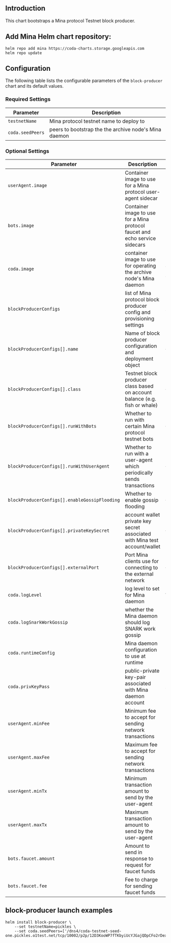 ## Introduction

This chart bootstraps a Mina protocol Testnet block producer.

## Add Mina Helm chart repository:

 ```console
 helm repo add mina https://coda-charts.storage.googleapis.com
 helm repo update
 ```

## Configuration

The following table lists the configurable parameters of the `block-producer` chart and its default values.

### Required Settings

Parameter | Description
--- | ---
`testnetName` | Mina protocol testnet name to deploy to
`coda.seedPeers` | peers to bootstrap the the archive node's Mina daemon

### Optional Settings

Parameter | Description | Default
--- | --- | ---
`userAgent.image` | Container image to use for a Mina protocol user-agent sidecar | ""
`bots.image` | Container image to use for a Mina protocol faucet and echo service sidecars | ""
`coda.image` | container image to use for operating the archive node's Mina daemon | `codaprotocol/coda-daemon:0.0.12-beta-new-genesis-01eca9b`
`blockProducerConfigs` | list of Mina protocol block producer config and provisioning settings | `see [default] values.yaml`
`blockProducerConfigs[].name` | Name of block producer configuration and deployment object | `<item-data>`
`blockProducerConfigs[].class` | Testnet block producer class based on account balance (e.g. fish or whale) | `<item-data>`
`blockProducerConfigs[].runWithBots` | Whether to run with certain Mina protocol testnet bots | `<item-data>`
`blockProducerConfigs[].runWithUserAgent` | Whether to run with a user-agent which periodically sends transactions | `<item-data>`
`blockProducerConfigs[].enableGossipFlooding` | Whether to enable gossip flooding | `<item-data>`
`blockProducerConfigs[].privateKeySecret` | account wallet private key secret associated with Mina test account/wallet | `<item-data>`
`blockProducerConfigs[].externalPort` | Port Mina clients use for connecting to the external network | `<item-data>`
`coda.logLevel` | log level to set for Mina daemon | `TRACE` 
`coda.logSnarkWorkGossip` | whether the Mina daemon should log SNARK work gossip | `false`
`coda.runtimeConfig` | Mina daemon configuration to use at runtime | `undefined`
`coda.privKeyPass` | public-private key-pair associated with Mina daemon account | `see [default] values.yaml`
`userAgent.minFee` | Minimum fee to accept for sending network transactions | ""
`userAgent.maxFee` | Maximum fee to accept for sending network transactions | ""
`userAgent.minTx` | Minimum transaction amount to send by the user-agent | ""
`userAgent.maxTx` | Maximum transaction amount to send by the user-agent | ""
`bots.faucet.amount` | Amount to send in response to request for faucet funds | "10000000000"
`bots.faucet.fee` | Fee to charge for sending faucet funds | "100000000"

## block-producer launch examples

```console
helm install block-producer \
    --set testnetName=pickles \
    --set coda.seedPeers=['/dns4/coda-testnet-seed-one.pickles.o1test.net/tcp/10002/p2p/12D3KooWP7fTKbyiUcYJGajQDpCFo2rDexgTHFJTxCH8jvcL1eAH]
```
